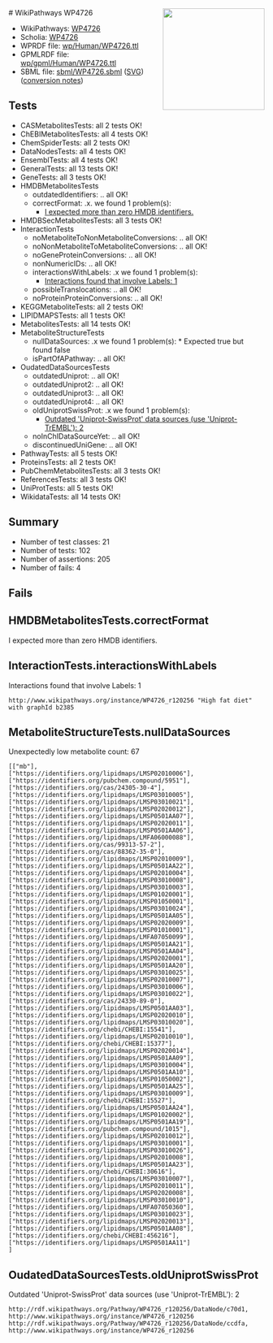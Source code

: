 <img style="float: right; width: 200px" src="../logo.png" />
# WikiPathways WP4726

* WikiPathways: [WP4726](https://identifiers.org/wikipathways:WP4726)
* Scholia: [WP4726](https://scholia.toolforge.org/wikipathways/WP4726)
* WPRDF file: [wp/Human/WP4726.ttl](../wp/Human/WP4726.ttl)
* GPMLRDF file: [wp/gpml/Human/WP4726.ttl](../wp/gpml/Human/WP4726.ttl)
* SBML file: [sbml/WP4726.sbml](../sbml/WP4726.sbml) ([SVG](../sbml/WP4726.svg)) ([conversion notes](../sbml/WP4726.txt))

## Tests
* CASMetabolitesTests: all 2 tests OK!
* ChEBIMetabolitesTests: all 4 tests OK!
* ChemSpiderTests: all 2 tests OK!
* DataNodesTests: all 4 tests OK!
* EnsemblTests: all 4 tests OK!
* GeneralTests: all 13 tests OK!
* GeneTests: all 3 tests OK!
* HMDBMetabolitesTests
    * outdatedIdentifiers: .. all OK!
    * correctFormat: .x. we found 1 problem(s):
        * [I expected more than zero HMDB identifiers.](#ad154c1e)
* HMDBSecMetabolitesTests: all 3 tests OK!
* InteractionTests
    * noMetaboliteToNonMetaboliteConversions: .. all OK!
    * noNonMetaboliteToMetaboliteConversions: .. all OK!
    * noGeneProteinConversions: .. all OK!
    * nonNumericIDs: .. all OK!
    * interactionsWithLabels: .x we found 1 problem(s):
        * [Interactions found that involve Labels: 1](#630d2678)
    * possibleTranslocations: .. all OK!
    * noProteinProteinConversions: .. all OK!
* KEGGMetaboliteTests: all 2 tests OK!
* LIPIDMAPSTests: all 1 tests OK!
* MetabolitesTests: all 14 tests OK!
* MetaboliteStructureTests
    * nullDataSources: .x we found 1 problem(s):
            * Expected true but found false
    * isPartOfAPathway: .. all OK!
* OudatedDataSourcesTests
    * outdatedUniprot: .. all OK!
    * outdatedUniprot2: .. all OK!
    * outdatedUniprot3: .. all OK!
    * outdatedUniprot4: .. all OK!
    * oldUniprotSwissProt: .x we found 1 problem(s):
        * [Outdated 'Uniprot-SwissProt' data sources (use 'Uniprot-TrEMBL'): 2](#710a2667)
    * noInChIDataSourceYet: .. all OK!
    * discontinuedUniGene: .. all OK!
* PathwayTests: all 5 tests OK!
* ProteinsTests: all 2 tests OK!
* PubChemMetabolitesTests: all 3 tests OK!
* ReferencesTests: all 3 tests OK!
* UniProtTests: all 5 tests OK!
* WikidataTests: all 14 tests OK!


## Summary

* Number of test classes: 21
* Number of tests: 102
* Number of assertions: 205
* Number of fails: 4

## Fails

<a name="ad154c1e" />

## HMDBMetabolitesTests.correctFormat

I expected more than zero HMDB identifiers.
<a name="630d2678" />

## InteractionTests.interactionsWithLabels

Interactions found that involve Labels: 1
```
http://www.wikipathways.org/instance/WP4726_r120256 "High fat diet" with graphId b2385
```

<a name="9190422b" />

## MetaboliteStructureTests.nullDataSources

Unexpectedly low metabolite count: 67
```
[["mb"],
["https://identifiers.org/lipidmaps/LMSP02010006"],
["https://identifiers.org/pubchem.compound/5951"],
["https://identifiers.org/cas/24305-30-4"],
["https://identifiers.org/lipidmaps/LMSP03010005"],
["https://identifiers.org/lipidmaps/LMSP03010021"],
["https://identifiers.org/lipidmaps/LMSP02020012"],
["https://identifiers.org/lipidmaps/LMSP0501AA07"],
["https://identifiers.org/lipidmaps/LMSP02020011"],
["https://identifiers.org/lipidmaps/LMSP0501AA06"],
["https://identifiers.org/lipidmaps/LMFA06000088"],
["https://identifiers.org/cas/99313-57-2"],
["https://identifiers.org/cas/88362-35-0"],
["https://identifiers.org/lipidmaps/LMSP02010009"],
["https://identifiers.org/lipidmaps/LMSP0501AA22"],
["https://identifiers.org/lipidmaps/LMSP02010004"],
["https://identifiers.org/lipidmaps/LMSP03010008"],
["https://identifiers.org/lipidmaps/LMSP03010003"],
["https://identifiers.org/lipidmaps/LMSP01020001"],
["https://identifiers.org/lipidmaps/LMSP01050001"],
["https://identifiers.org/lipidmaps/LMSP03010024"],
["https://identifiers.org/lipidmaps/LMSP0501AA05"],
["https://identifiers.org/lipidmaps/LMSP02020009"],
["https://identifiers.org/lipidmaps/LMSP01010001"],
["https://identifiers.org/lipidmaps/LMFA07050099"],
["https://identifiers.org/lipidmaps/LMSP0501AA21"],
["https://identifiers.org/lipidmaps/LMSP0501AA04"],
["https://identifiers.org/lipidmaps/LMSP02020001"],
["https://identifiers.org/lipidmaps/LMSP0501AA20"],
["https://identifiers.org/lipidmaps/LMSP03010025"],
["https://identifiers.org/lipidmaps/LMSP02010007"],
["https://identifiers.org/lipidmaps/LMSP03010006"],
["https://identifiers.org/lipidmaps/LMSP03010022"],
["https://identifiers.org/cas/24330-89-0"],
["https://identifiers.org/lipidmaps/LMSP0501AA03"],
["https://identifiers.org/lipidmaps/LMSP02020010"],
["https://identifiers.org/lipidmaps/LMSP03010020"],
["https://identifiers.org/chebi/CHEBI:15541"],
["https://identifiers.org/lipidmaps/LMSP02010010"],
["https://identifiers.org/chebi/CHEBI:15377"],
["https://identifiers.org/lipidmaps/LMSP02020014"],
["https://identifiers.org/lipidmaps/LMSP0501AA09"],
["https://identifiers.org/lipidmaps/LMSP03010004"],
["https://identifiers.org/lipidmaps/LMSP0501AA10"],
["https://identifiers.org/lipidmaps/LMSP01050002"],
["https://identifiers.org/lipidmaps/LMSP0501AA25"],
["https://identifiers.org/lipidmaps/LMSP03010009"],
["https://identifiers.org/chebi/CHEBI:15527"],
["https://identifiers.org/lipidmaps/LMSP0501AA24"],
["https://identifiers.org/lipidmaps/LMSP01020002"],
["https://identifiers.org/lipidmaps/LMSP0501AA19"],
["https://identifiers.org/pubchem.compound/1015"],
["https://identifiers.org/lipidmaps/LMSP02010012"],
["https://identifiers.org/lipidmaps/LMSP03010001"],
["https://identifiers.org/lipidmaps/LMSP03010026"],
["https://identifiers.org/lipidmaps/LMSP02010008"],
["https://identifiers.org/lipidmaps/LMSP0501AA23"],
["https://identifiers.org/chebi/CHEBI:30616"],
["https://identifiers.org/lipidmaps/LMSP03010007"],
["https://identifiers.org/lipidmaps/LMSP02010011"],
["https://identifiers.org/lipidmaps/LMSP02020008"],
["https://identifiers.org/lipidmaps/LMSP03010010"],
["https://identifiers.org/lipidmaps/LMFA07050360"],
["https://identifiers.org/lipidmaps/LMSP03010023"],
["https://identifiers.org/lipidmaps/LMSP02020013"],
["https://identifiers.org/lipidmaps/LMSP0501AA08"],
["https://identifiers.org/chebi/CHEBI:456216"],
["https://identifiers.org/lipidmaps/LMSP0501AA11"]
]
```

<a name="710a2667" />

## OudatedDataSourcesTests.oldUniprotSwissProt

Outdated 'Uniprot-SwissProt' data sources (use 'Uniprot-TrEMBL'): 2
```
http://rdf.wikipathways.org/Pathway/WP4726_r120256/DataNode/c70d1, http://www.wikipathways.org/instance/WP4726_r120256
http://rdf.wikipathways.org/Pathway/WP4726_r120256/DataNode/ccdfa, http://www.wikipathways.org/instance/WP4726_r120256
```


